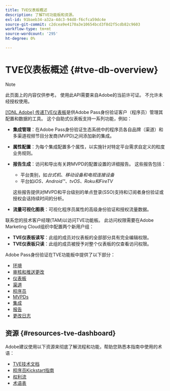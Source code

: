 ```yaml
---
title: TVE仪表板概述
description: 了解TVE功能板和资源。
exl-id: 91baeb34-a32a-4dc3-94d8-f6cfca59dc4e
source-git-commit: c2dcea9e4170a3e10654bcd3f8d2f5cdb82c9603
workflow-type: tm+mt
source-wordcount: '295'
ht-degree: 0%

---
```


# TVE仪表板概述 {#tve-db-overview}

>[!NOTE]
>
>此页面上的内容仅供参考。 使用此API需要来自Adobe的当前许可证。 不允许未经授权使用。

[[!DNL Adobe] 传递TVE仪表板](https://experience.adobe.com/pass/authentication)是供Adobe Pass身份验证客户（程序员）管理其配置和数据的工具。 这个自助式仪表板支持一系列功能，例如：

* **集成管理**：在Adobe Pass身份验证生态系统中的程序员各自品牌（渠道）和多渠道视频节目分发商(MVPD)之间添加新的集成。

* **属性配置**：为每个集成配置多个属性，以实施针对特定平台需求自定义的粒度业务规则。

* **报告生成**：访问和导出有关跨MVPD的配置设置的详细报告。 这些报告包括：
   * 平台类别，如&#x200B;*台式机、移动设备和电视连接设备*
   * 平台如&#x200B;*iOS、Android™、tvOS、Roku和FireTV*

  这些报告提供对MVPD和平台级别的单点登录(SSO)支持和订阅者身份验证或授权会话持续时间的分析。

* **流量可视化图表**：可视化程序员属性的高级身份验证和授权流量数据。

联系您的技术客户经理(TAM)以访问TVE功能板。 此访问权限需要在Adobe Marketing Cloud组织中配置两个新用户组：

* **TVE仪表板读写**：此组的成员对仪表板的全部部分具有完全编辑权限。
* **TVE仪表板只读**：此组的成员被授予对整个仪表板的仅查看访问权限。

Adobe Pass身份验证在TVE功能板中提供了以下部分：

* [环境](/help/authentication/tve-dashboard-environments.md)
* [审核和推送更改](/help/authentication/tve-dashboard-review-push-changes.md)
* [仪表板](/help/authentication/tve-dashboard-home.md)
* [渠道](/help/authentication/tve-dashboard-channels.md)
* [程序员](/help/authentication/tve-dashboard-programmers.md)
* [MVPDs](/help/authentication/tve-dashboard-mvpds.md)
* [集成](/help/authentication/tve-dashboard-integrations.md)
* [报告](/help/authentication/tve-dashboard-reports.md)
* [更改日志](/help/authentication/tve-dashboard-changes-log.md)

## 资源 {#resources-tve-dashboard}

Adobe建议使用以下资源来彻底了解流程和功能，帮助您熟悉本指南中使用的术语：

* [TVE技术文档](/help/authentication/technical-paper.md)
* [程序员Kickstart指南](/help/authentication/programmer-kickstart-guide.md)
* [权利流](/help/authentication/entitlement-flow.md)
* [术语表](/help/authentication/glossary.md)
